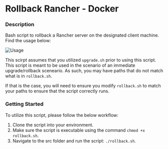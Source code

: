 # Rollback Rancher - Docker

### Description
Bash script to rollback a Rancher server on the designated client machine. Find the usage below:

![Usage](https://github.com/markusewalker/Rancher-Goodies/blob/main/rollback/docker/usage.jpg)

This scirpt assumes that you utilized `upgrade.sh` prior to using this script. This script is meant to be used in the scenario of an immediate upgrade/rollback sceneario. As such, you may have paths that do not match what is in `rollback.sh`.

If that is the case, you will need to ensure you modify `rollback.sh` to match your paths to ensure that the script correctly runs.

### Getting Started
To utilize this script, please follow the below workflow:

1. Clone the script into your environment.
2. Make sure the script is executable using the command `chmod +x rollback.sh`.
3. Navigate to the src folder and run the script: `./rollback.sh`.